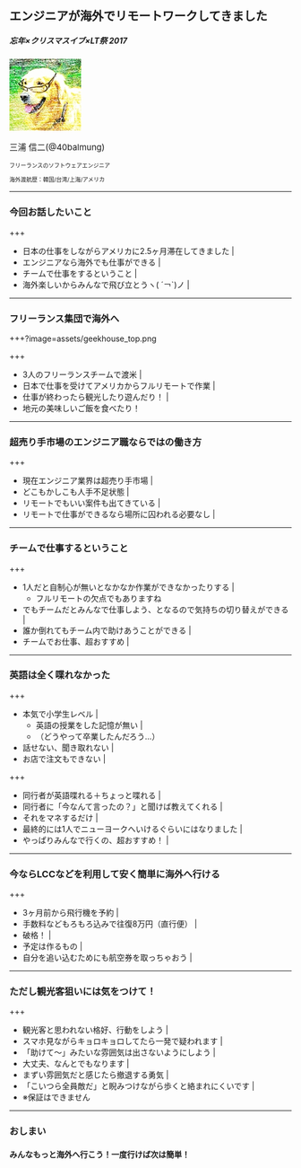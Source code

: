 ## エンジニアが海外でリモートワークしてきました

##### 忘年×クリスマスイブ×LT祭 2017

![ProfileImage](assets/profile.jpg)

<p style="font-size: 15px">三浦 信二(@40balmung)</p>
<p style="font-size: 10px">フリーランスのソフトウェアエンジニア</p>
<p style="font-size: 10px">海外渡航歴：韓国/台湾/上海/アメリカ</p>


---


### 今回お話したいこと

+++

- 日本の仕事をしながらアメリカに2.5ヶ月滞在してきました |
- エンジニアなら海外でも仕事ができる |
- チームで仕事をするということ |
- 海外楽しいからみんなで飛び立とうヽ( ´￢`)ノ |


---


### フリーランス集団で海外へ

+++?image=assets/geekhouse_top.png

+++

- 3人のフリーランスチームで渡米 |
- 日本で仕事を受けてアメリカからフルリモートで作業 |
- 仕事が終わったら観光したり遊んだり！ |
- 地元の美味しいご飯を食べたり！


---


### 超売り手市場のエンジニア職ならではの働き方

+++

- 現在エンジニア業界は超売り手市場 |
- どこもかしこも人手不足状態 |
- リモートでもいい案件も出てきている |
- リモートで仕事ができるなら場所に囚われる必要なし |


---


### チームで仕事するということ

+++

- 1人だと自制心が無いとなかなか作業ができなかったりする |
  * フルリモートの欠点でもありますね
- でもチームだとみんなで仕事しよう、となるので気持ちの切り替えができる |
- 誰か倒れてもチーム内で助けあうことができる |
- チームでお仕事、超おすすめ |


---


### 英語は全く喋れなかった

+++

- 本気で小学生レベル |
  * 英語の授業をした記憶が無い |
  * （どうやって卒業したんだろう...）
- 話せない、聞き取れない |
- お店で注文もできない |

+++

- 同行者が英語喋れる＋ちょっと喋れる |
- 同行者に「今なんて言ったの？」と聞けば教えてくれる |
- それをマネするだけ |
- 最終的には1人でニューヨークへいけるぐらいにはなりました |
- やっぱりみんなで行くの、超おすすめ！ |


---


### 今ならLCCなどを利用して安く簡単に海外へ行ける

+++

- 3ヶ月前から飛行機を予約 |
- 手数料などもろもろ込みで往復8万円（直行便） |
- 破格！ |
- 予定は作るもの |
- 自分を追い込むためにも航空券を取っちゃおう |


---


### ただし観光客狙いには気をつけて！

+++

- 観光客と思われない格好、行動をしよう |
- スマホ見ながらキョロキョロしてたら一発で疑われます |
- 「助けて〜」みたいな雰囲気は出さないようにしよう |
- 大丈夫、なんとでもなります |
- まずい雰囲気だと感じたら撤退する勇気 |
- 「こいつら全員敵だ」と睨みつけながら歩くと絡まれにくいです |
- ※保証はできません


---


### おしまい

#### みんなもっと海外へ行こう！一度行けば次は簡単！
